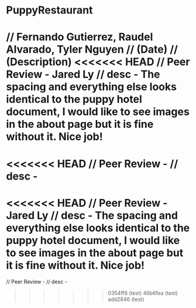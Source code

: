 # PuppyRestaurant
// Fernando Gutierrez, Raudel Alvarado, Tyler Nguyen
// (Date)
// (Description)
<<<<<<< HEAD
// Peer Review - Jared Ly
// desc - The spacing and everything else looks identical to the puppy hotel document, I would like to see images in the about page but it is fine without it. Nice job!
=======
<<<<<<< HEAD
// Peer Review -
// desc - 
=======
<<<<<<< HEAD
// Peer Review - Jared Ly
// desc - The spacing and everything else looks identical to the puppy hotel document, I would like to see images in the about page but it is fine without it. Nice job!
=======
// Peer Review -
// desc - 
>>>>>>> 0354ff8 (test)
>>>>>>> 46b6fea (test)
>>>>>>> add2846 (test)
